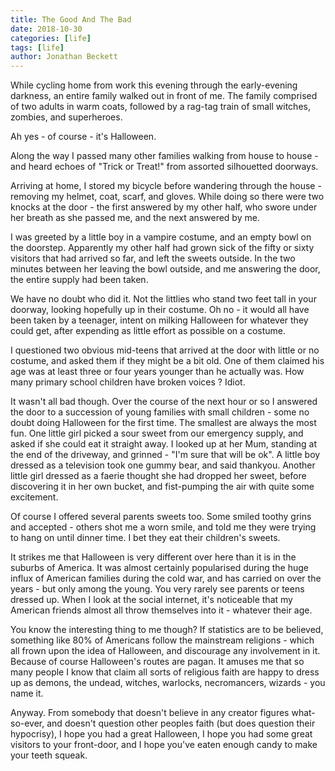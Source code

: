 ```yaml
---
title: The Good And The Bad
date: 2018-10-30
categories: [life]
tags: [life]
author: Jonathan Beckett
---
```


While cycling home from work this evening through the early-evening darkness, an entire family walked out in front of me. The family comprised of two adults in warm coats, followed by a rag-tag train of small witches, zombies, and superheroes.

Ah yes - of course - it's Halloween.

Along the way I passed many other families walking from house to house - and heard echoes of "Trick or Treat!" from assorted silhouetted doorways.

Arriving at home, I stored my bicycle before wandering through the house - removing my helmet, coat, scarf, and gloves. While doing so there were two knocks at the door - the first answered by my other half, who swore under her breath as she passed me, and the next answered by me.

I was greeted by a little boy in a vampire costume, and an empty bowl on the doorstep. Apparently my other half had grown sick of the fifty or sixty visitors that had arrived so far, and left the sweets outside. In the two minutes between her leaving the bowl outside, and me answering the door, the entire supply had been taken.

We have no doubt who did it. Not the littlies who stand two feet tall in your doorway, looking hopefully up in their costume. Oh no - it would all have been taken by a teenager, intent on milking Halloween for whatever they could get, after expending as little effort as possible on a costume.

I questioned two obvious mid-teens that arrived at the door with little or no costume, and asked them if they might be a bit old. One of them claimed his age was at least three or four years younger than he actually was. How many primary school children have broken voices ? Idiot.

It wasn't all bad though. Over the course of the next hour or so I answered the door to a succession of young families with small children - some no doubt doing Halloween for the first time. The smallest are always the most fun. One little girl picked a sour sweet from our emergency supply, and asked if she could eat it straight away. I looked up at her Mum, standing at the end of the driveway, and grinned - "I'm sure that will be ok". A little boy dressed as a television took one gummy bear, and said thankyou. Another little girl dressed as a faerie thought she had dropped her sweet, before discovering it in her own bucket, and fist-pumping the air with quite some excitement.

Of course I offered several parents sweets too. Some smiled toothy grins and accepted - others shot me a worn smile, and told me they were trying to hang on until dinner time. I bet they eat their children's sweets.

It strikes me that Halloween is very different over here than it is in the suburbs of America. It was almost certainly popularised during the huge influx of American families during the cold war, and has carried on over the years - but only among the young. You very rarely see parents or teens dressed up. When I look at the social internet, it's noticeable that my American friends almost all throw themselves into it - whatever their age.

You know the interesting thing to me though? If statistics are to be believed, something like 80% of Americans follow the mainstream religions - which all frown upon the idea of Halloween, and discourage any involvement in it. Because of course Halloween's routes are pagan. It amuses me that so many people I know that claim all sorts of religious faith are happy to dress up as demons, the undead, witches, warlocks, necromancers, wizards - you name it.

Anyway. From somebody that doesn't believe in any creator figures what-so-ever, and doesn't question other peoples faith (but does question their hypocrisy), I hope you had a great Halloween, I hope you had some great visitors to your front-door, and I hope you've eaten enough candy to make your teeth squeak.